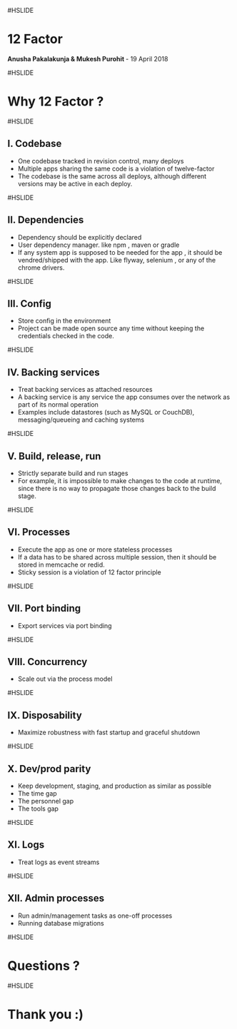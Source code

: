 #HSLIDE

# 12 Factor

<span class="primary"><strong> Anusha Pakalakunja & Mukesh Purohit </strong></span> - 19 April 2018

#HSLIDE

# Why 12 Factor ?

#HSLIDE

## I. Codebase
- One codebase tracked in revision control, many deploys
- Multiple apps sharing the same code is a violation of twelve-factor
- The codebase is the same across all deploys, although different versions may be active in each deploy.

#HSLIDE

## II. Dependencies
- Dependency should be explicitly declared
- User dependency manager. like npm , maven or gradle
- If any system app is supposed to be needed for the app , it should be vendred/shipped with the app. Like flyway, selenium , or any of the chrome drivers.

#HSLIDE

## III. Config
- Store config in the environment
- Project can be made open source any time without keeping the credentials checked in the code.

#HSLIDE

## IV. Backing services
- Treat backing services as attached resources
- A backing service is any service the app consumes over the network as part of its normal operation
- Examples include datastores (such as MySQL or CouchDB), messaging/queueing and caching systems

#HSLIDE

## V. Build, release, run
- Strictly separate build and run stages
- For example, it is impossible to make changes to the code at runtime, since there is no way to propagate those changes back to the build stage.

#HSLIDE

## VI. Processes
- Execute the app as one or more stateless processes
- If a data has to be shared across multiple session, then it should be stored in memcache or redid.
- Sticky session is a violation of 12 factor principle

#HSLIDE

## VII. Port binding
- Export services via port binding

#HSLIDE

## VIII. Concurrency
- Scale out via the process model

#HSLIDE

## IX. Disposability
- Maximize robustness with fast startup and graceful shutdown

#HSLIDE

## X. Dev/prod parity
- Keep development, staging, and production as similar as possible
- The time gap
- The personnel gap
- The tools gap

#HSLIDE

## XI. Logs
- Treat logs as event streams

#HSLIDE

## XII. Admin processes
- Run admin/management tasks as one-off processes
- Running database migrations

#HSLIDE

# Questions ?

#HSLIDE

# Thank you :)
